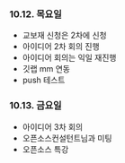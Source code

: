 ### 10.12. 목요일

- 교보재 신청은 2차에 신청
- 아이디어 2차 회의 진행
- 아이디어 회의는 익일 재진행
- 깃랩 mm 연동
- push 테스트

### 10.13. 금요일

- 아이디어 3차 회의
- 오픈소스컨설턴트님과 미팅
- 오픈소스 특강
